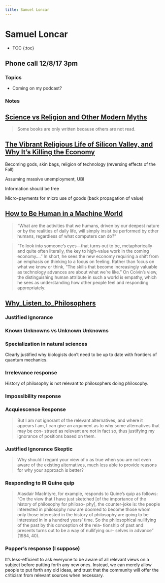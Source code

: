 ```yaml
---
title: Samuel Loncar
---
```


# Samuel Loncar

* TOC
{:toc}

## Phone call 12/8/17 3pm

### Topics

* Coming on my podcast?

### Notes


## [Science vs Religion and Other Modern Myths](http://marginalia.lareviewofbooks.org/science-vs-religion-modern-myths-samuel-loncar/)

> Some books are only written because others are not read.


## [The Vibrant Religious Life of Silicon Valley, and Why It’s Killing the Economy](http://marginalia.lareviewofbooks.org/the-vibrant-religious-life-of-silicon-valley-and-why-its-killing-the-economy-by-samuel-loncar/)

Becoming gods, skin bags, religion of technology (reversing effects of the Fall)

Assuming massive unemployment, UBI

Information should be free

Micro-payments for micro use of goods (back propagation of value)


## [How to Be Human in a Machine World](http://marginalia.lareviewofbooks.org/how-to-be-human-in-a-machine-world-by-samuel-loncar/)

> “What are the activities that we humans, driven by our deepest nature or by the realities of daily life, will simply insist be performed by other humans, regardless of what computers can do?”

> “To look into someone’s eyes—that turns out to be, metaphorically and quite often literally, the key to high-value work in the coming economy….” In short, he sees the new economy requiring a shift from an emphasis on thinking to a focus on feeling. Rather than focus on what we know or think, “The skills that become increasingly valuable as technology advances are about what we’re like.” On Colvin’s view, the distinguishing human attribute in such a world is empathy, which he sees as understanding how other people feel and responding appropriately.

## [Why_Listen_to_Philosophers](/media/Why_Listen_to_Philosophers)

### Justified Ignorance

### Known Unknowns vs Unknown Unknowns

### Specialization in natural sciences

Clearly justified why biologists don’t need to be up to date with frontiers of quantum mechanics.

### Irrelevance response

History of philosophy is not relevant to philosophers doing philosophy.

### Impossibility response

### Acquiescence Response

> But I am not ignorant of the relevant alternatives, and where it appears I am, I can give an argument as to why some alternatives that may be con- strued as relevant are not in fact so, thus justifying my ignorance of positions based on them.

### Justified Ignorance Skeptic

> Why should I regard your view of x as true when you are not even aware of the existing alternatives, much less able to provide reasons for why your approach is better?

### Responding to IR Quine quip

> Alasdair MacIntyre, for example, responds to Quine’s quip as follows: “On the view that I have just sketched [of the importance of the history of philosophy for philoso- phy], the counter-joke is: the people interested in philosophy now are doomed to become those whom only those interested in the history of philosophy are going to be interested in in a hundred years’ time. So the philosophical nullifying of the past by this conception of the rela- tionship of past and presents turns out to be a way of nullifying our- selves in advance” (1984, 40).

### Popper’s response (I suppose)

It’s less-efficient to ask everyone to be aware of all relevant views on a subject before putting forth any new ones. Instead, we can merely allow people to put forth any old ideas, and trust that the community will offer the criticism from relevant sources when necessary.

<script>

(function(i,s,o,g,r,a,m){i['GoogleAnalyticsObject']=r;i[r]=i[r]||function(){
(i[r].q=i[r].q||[]).push(arguments)},i[r].l=1*new Date();a=s.createElement(o),
m=s.getElementsByTagName(o)[0];a.async=1;a.src=g;m.parentNode.insertBefore(a,m)
})(window,document,'script','https://www.google-analytics.com/analytics.js','ga');

ga('create', 'UA-103157758-1', 'auto');
ga('send', 'pageview');

</script>
